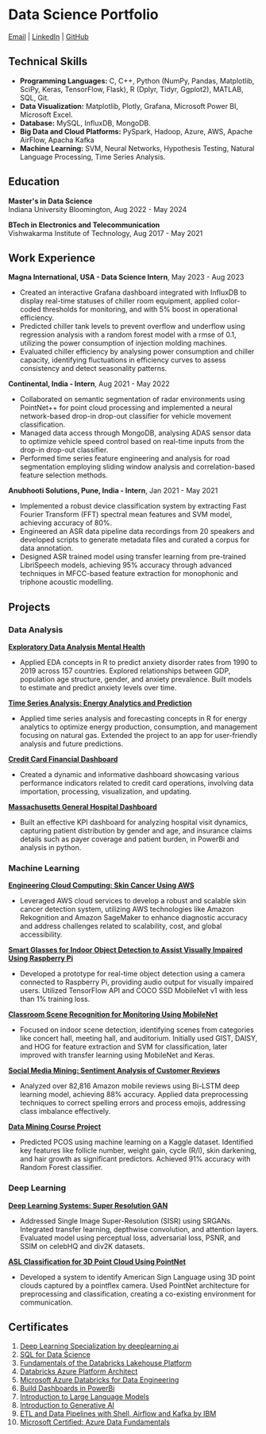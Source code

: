 # Data Science Portfolio

[Email](sakshi.k.rathi@gmail.com) | [LinkedIn](https://www.linkedin.com/in/sakshi-k-rathi/) | [GitHub](https://github.com/sakshiiiir)

## Technical Skills

- **Programming Languages:** C, C++, Python (NumPy, Pandas, Matplotlib, SciPy, Keras, TensorFlow, Flask), R (Dplyr, Tidyr, Ggplot2), MATLAB, SQL, Git.
- **Data Visualization:** Matplotlib, Plotly, Grafana, Microsoft Power BI, Microsoft Excel.
- **Database:** MySQL, InfluxDB, MongoDB.
- **Big Data and Cloud Platforms:** PySpark, Hadoop, Azure, AWS, Apache AirFlow, Apacha Kafka 
- **Machine Learning:** SVM, Neural Networks, Hypothesis Testing, Natural Language Processing, Time Series Analysis.

## Education

**Master's in Data Science**  
Indiana University Bloomington, Aug 2022 - May 2024

**BTech in Electronics and Telecommunication**  
Vishwakarma Institute of Technology, Aug 2017 - May 2021

## Work Experience

**Magna International, USA - Data Science Intern**, May 2023 - Aug 2023
- Created an interactive Grafana dashboard integrated with InfluxDB to display real-time statuses of chiller room equipment, applied color-coded thresholds for monitoring, and with 5% boost in operational efficiency.
- Predicted chiller tank levels to prevent overflow and underflow using regression analysis with a random forest model with a rmse of 0.1, utilizing the power consumption of injection molding machines.
- Evaluated chiller efficiency by analysing power consumption and chiller capacity, identifying fluctuations in efficiency curves to assess consistency and detect seasonality patterns.

**Continental, India - Intern**, Aug 2021 - May 2022
- Collaborated on semantic segmentation of radar environments using PointNet++ for point cloud processing and implemented a neural network-based drop-in drop-out classifier for vehicle movement classification.
- Managed data access through MongoDB, analysing ADAS sensor data to optimize vehicle speed control based on real-time inputs from the drop-in drop-out classifier.
- Performed time series feature engineering and analysis for road segmentation employing sliding window analysis and correlation-based feature selection methods.

**Anubhooti Solutions, Pune, India - Intern**, Jan 2021 - May 2021
- Implemented a robust device classification system by extracting Fast Fourier Transform (FFT) spectral mean features and SVM model, achieving accuracy of 80%.
- Engineered an ASR data pipeline data recordings from 20 speakers and developed scripts to generate metadata files and curated a corpus for data annotation.
- Designed ASR trained model using transfer learning from pre-trained LibriSpeech models, achieving 95% accuracy through advanced techniques in MFCC-based feature extraction for monophonic and triphone acoustic modelling.

## Projects

### Data Analysis

**[Exploratory Data Analysis Mental Health](https://github.com/sakshiiiir/EDA-Mental-Health)**
- Applied EDA concepts in R to predict anxiety disorder rates from 1990 to 2019 across 157 countries. Explored relationships between GDP, population age structure, gender, and anxiety prevalence. Built models to estimate and predict anxiety levels over time.

**[Time Series Analysis: Energy Analytics and Prediction](https://github.com/sakshiiiir/Time-Series-Analysis-Energy-Analytics)**
- Applied time series analysis and forecasting concepts in R for energy analytics to optimize energy production, consumption, and management focusing on natural gas. Extended the project to an app for user-friendly analysis and future predictions.

**[Credit Card Financial Dashboard](https://github.com/sakshiiiir/Credit_Card-Financial_Dashboard)**
- Created a dynamic and informative dashboard showcasing various performance indicators related to credit card operations, involving data importation, processing, visualization, and updating.

**[Massachusetts General Hospital Dashboard](https://github.com/sakshiiiir/Massachusetts-General-Hospital-Dashboard)**
- Built an effective KPI dashboard for analyzing hospital visit dynamics, capturing patient distribution by gender and age, and insurance claims details such as payer coverage and patient burden, in PowerBi and analysis in python.

### Machine Learning

**[Engineering Cloud Computing: Skin Cancer Using AWS](https://github.com/sakshiiiir/AWS-Skin-Cancer)**
- Leveraged AWS cloud services to develop a robust and scalable skin cancer detection system, utilizing AWS technologies like Amazon Rekognition and Amazon SageMaker to enhance diagnostic accuracy and address challenges related to scalability, cost, and global accessibility.

**[Smart Glasses for Indoor Object Detection to Assist Visually Impaired Using Raspberry Pi](https://github.com/sakshiiiir/Smart-Glasses-for-Indoor-Object-Detection)**
- Developed a prototype for real-time object detection using a camera connected to Raspberry Pi, providing audio output for visually impaired users. Utilized TensorFlow API and COCO SSD MobileNet v1 with less than 1% training loss.

**[Classroom Scene Recognition for Monitoring Using MobileNet](https://github.com/sakshiiiir/Classroom-Scene-Recognition)**
- Focused on indoor scene detection, identifying scenes from categories like concert hall, meeting hall, and auditorium. Initially used GIST, DAISY, and HOG for feature extraction and SVM for classification, later improved with transfer learning using MobileNet and Keras.

**[Social Media Mining: Sentiment Analysis of Customer Reviews](https://github.com/sakshiiiir/Sentiment-Analysis-of-Customer-Reviews)**
- Analyzed over 82,816 Amazon mobile reviews using Bi-LSTM deep learning model, achieving 88% accuracy. Applied data preprocessing techniques to correct spelling errors and process emojis, addressing class imbalance effectively.

**[Data Mining Course Project](https://github.com/sakshiiiir/Data-Mining-PCOS)**
- Predicted PCOS using machine learning on a Kaggle dataset. Identified key features like follicle number, weight gain, cycle (R/I), skin darkening, and hair growth as significant predictors. Achieved 91% accuracy with Random Forest classifier.

### Deep Learning

**[Deep Learning Systems: Super Resolution GAN](https://github.com/sakshiiiir/Deep-Learning--SRGAN)**
- Addressed Single Image Super-Resolution (SISR) using SRGANs. Integrated transfer learning, depthwise convolution, and attention layers. Evaluated model using perceptual loss, adversarial loss, PSNR, and SSIM on celebHQ and div2K datasets.

**[ASL Classification for 3D Point Cloud Using PointNet](https://github.com/sakshiiiir/ASL-Classification-for-3D-point-cloud)**
- Developed a system to identify American Sign Language using 3D point clouds captured by a pointflex camera. Used PointNet architecture for preprocessing and classification, creating a co-existing environment for communication.

## Certificates

1. [Deep Learning Specialization by deeplearning.ai](https://coursera.org/share/6d0e28913d35181cd1bcf9450cd35750)
2. [SQL for Data Science](https://coursera.org/share/f030242ec2bb0986c2ad12eefe197e82)
3. [Fundamentals of the Databricks Lakehouse Platform](https://scq.io/As7KR3f)
4. [Databricks Azure Platform Architect](https://scq.io/NIVIK6f)
5. [Microsoft Azure Databricks for Data Engineering](https://coursera.org/share/7051b436528131d95888ca4af0c8ff60)
6. [Build Dashboards in PowerBi](https://coursera.org/share/f7cdf7f465a8d1431788fae0c87edb28)
7. [Introduction to Large Language Models](https://coursera.org/share/76f2e361385b84d6273c591e01b69330)
8. [Introduction to Generative AI](https://coursera.org/share/047eb12c6a8c789529d8f67e5785cfe9)
9. [ETL and Data Pipelines with Shell, Airflow and Kafka by IBM](https://coursera.org/share/4b7999dac3602399a1dea81d909f5534)
10. [Microsoft Certified: Azure Data Fundamentals](https://learn.microsoft.com/api/credentials/share/en-us/RathiSakshi-8681/BB31F4F0FFA93DEB?sharingId=5E3C84EC7B39ADBB)

